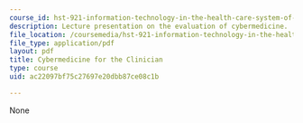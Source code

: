 ```yaml
---
course_id: hst-921-information-technology-in-the-health-care-system-of-the-future-spring-2009
description: Lecture presentation on the evaluation of cybermedicine.
file_location: /coursemedia/hst-921-information-technology-in-the-health-care-system-of-the-future-spring-2009/ac22097bf75c27697e20dbb87ce08c1b_MITHST_921S09_lec01_slack.pdf
file_type: application/pdf
layout: pdf
title: Cybermedicine for the Clinician
type: course
uid: ac22097bf75c27697e20dbb87ce08c1b

---
```

None